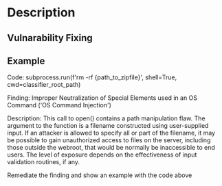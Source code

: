 # Description
## Vulnarability Fixing 


## Example 
Code: subprocess.run(f'rm -rf {path_to_zipfile}', shell=True, cwd=classifier_root_path) 

Finding: 
Improper Neutralization of Special Elements used in an OS Command ('OS Command Injection')

Description: This call to open() contains a path manipulation flaw. The argument to the function is a filename constructed using user-supplied input. If an attacker is allowed to specify all or part of the filename, it may be possible to gain unauthorized access to files on the server, including those outside the webroot, that would be normally be inaccessible to end users. The level of exposure depends on the effectiveness of input validation routines, if any.

Remediate the finding and show an example with the code above